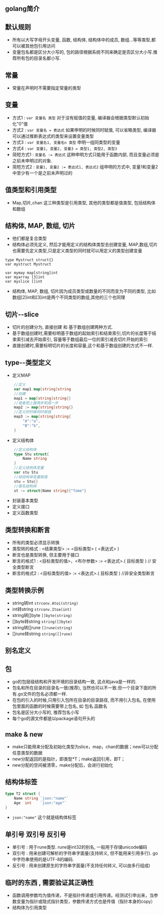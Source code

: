 ## golang简介

## 默认规则
- 所有以大写字母开头变量, 函数, 结构体, 结构体中的成员, 数组...等等类型,都可以被其他包引用访问
- 变量包名都是区分大小写的, 包的路径根据系统不同来确定是否区分大小写.推荐所有包的目录名都小写.

## 常量
- 常量在声明时不需要指定常量的类型

## 变量
- 方式1 : `var 变量名 类型` 对于没有赋值的变量, 编译器会根据类型默认初始化"0"值
- 方式2 : `var 变量名 = 表达式` 如果申明的时候同时赋值, 可以省略类型, 编译器可以通过推断表达式的类型来设置变量类型
- 方式3 : `var 变量名1, 变量名n 类型` 申明一组同类型的变量
- 方式4 : `var 变量1, 变量2, 变量3 = 类型1, 类型2, 类型3`
- 简短方式1 : `变量名 := 表达式` 这种申明方式只能用于函数内部, 而且变量必须是之前未申明过的对象.
- 简短方式2 : `变量1, 变量2 := 表达式1, 表达式2` 组申明的方式中, 变量1和变量2中至少有一个是之前未声明过的

## 值类型和引用类型
- Map,切片,chan 这三种类型是引用类型, 其他的类型都是值类型, 包括结构体和数组

## 结构体, MAP, 数组, 切片
- 他们都是复合类型
- 结构体必须先定义, 然后才能用定义的结构体类型去创建变量, MAP,数组,切片也需要先定义类型,只是定义类型的同时就可以用定义的类型创建变量   
```golang
type Mystruct struct{}
var mystruct Mystruct

var mymay map[string]int
var myarray [3]int
var myslice []int
```
- 结构体, MAP, 数组, 切片因为成员类型或数量的不同而变为不同的类型, 比如数组[2]int和[3]int是两个不同类型的数组,其他的三个也同理

## 切片--slice
- 切片的创建分为, 直接创建 和 基于数组创建两种方式.
- 基于数组创建时,需要标明基于数组的起始索引和结束索引,切片的长度等于结束索引减去开始索引, 容量等于数组最后一位的索引减去切片开始的索引
- 直接创建时,需要标明切片的长度和容量,这个和基于数组创建的方式不一样.

## type--类型定义
- 定义MAP
``` go
    //定义 
    var map1 map[string]string
    //创建
    map1 = map[string]string{}
    //或者把上面两步和成一步
    map2 := map[string]string{}
    //定义的时候同时赋值
    map3 := map[string]string{
        "A":"a",
        "B":"b",
    }
```
- 定义结构体
``` go
    //定义结构体
    type Stu struct{
        Name string
    }
    //定义结构体变量
    var stu Stu
    //给结构体变量赋值
    stu = Stu{}
    //匿名结构体
    st := struct{Name string}{"Tome"}
```
- 封装基本类型
- 定义接口
- 定义函数类型

## 类型转换和断言
- 所有的类型必须显示转换
- 类型转的格式 : <结果类型> := <目标类型> ( <表达式> )
- 断言也是类型转换, 但主要用于接口
- 断言的格式1 : <目标类型的值>，<布尔参数> := <表达式>.( 目标类型 )     // 安全类型断言
- 断言的格式2 : <目标类型的值> := <表达式>.( 目标类型 )     //非安全类型断言

## 类型转换示例
- string转int  `strconv.Atoi(string)`
- int转string `strconv.Itoa(int)`
- string转[]byte `[]byte(string)`
- []byte转string `string([]byte)`
- string转[]rune `[]rune(string)`
- []rune转string `string([]rune)`


## 别名定义



## 包
- go的包层级结构和开发环境的目录结构一致, 这点和java是一样的.
- 包名和所在目录的目录名一致(推荐), 当然也可以不一致.但一个目录下面的所有.go文件的包名必须都一样.
- 在包的引入的时候,只用引入包所在目录的目录路径, 而不用引入包名, 在使用包里面的函数的时候需要带上包名, 如 包名.函数名
- 包名是区分大小写的, 推荐包名小写
- 每个go的源文件都是以package语句开头的

## make & new
- make只能用来分配及初始化类型为slice，map，chan的数据；new可以分配任意类型的数据
- new分配返回的是指针，即类型*T；make返回引用，即T；
- new分配的空间被清零，make分配后，会进行初始化


## 结构体标签
```go
type T2 struct {
	Name string `json:"name"`
	Age  int    `json:"age"`
}
```
- `json:"name"` 这个就是结构体标签

## 单引号 双引号 反引号
- 单引号 : 用于rune类型. rune是int32的别名, 一般用于存储unicode编码
- 双引号 : 用来创建可解析的字符串字面量(支持转义, 但不能用来引用多行). go中字符串使用的是UTF-8的编码.
- 反引号 : 用来创建原生的字符串字面量(不支持任何转义, 可以由多行组成)


## 临时的东西 , 需要验证其正确性
- 函数调用参数均为值传递，不是指针传递或引用传递。经测试引申出来，当参数变量为指针或隐式指针类型，参数传递方式也是传值（指针本身的copy）
- 结构体为引用类型